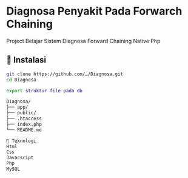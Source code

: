 # Diagnosa Penyakit Pada Forwarch Chaining
Project Belajar Sistem Diagnosa Forward Chaining Native Php

## 🚀 Instalasi
```bash
git clone https://github.com/…/Diagnosa.git
cd Diagnosa

export struktur file pada db

Diagnosa/
├── app/
├── public/
├── .htaccess
├── index.php
└── README.md

🧰 Teknologi
Html
Css
Javacsript
Php
MySQL
